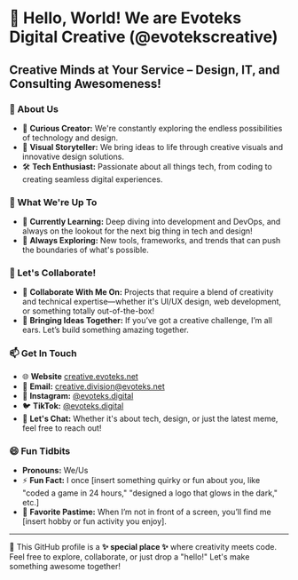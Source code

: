 # 👋 Hello, World! We are Evoteks Digital Creative (@evotekscreative)

## Creative Minds at Your Service – Design, IT, and Consulting Awesomeness! ##

### 🌟 About Us
- 🧠 **Curious Creator:** We're constantly exploring the endless possibilities of technology and design.
- 🎨 **Visual Storyteller:** We bring ideas to life through creative visuals and innovative design solutions.
- 🛠️ **Tech Enthusiast:** Passionate about all things tech, from coding to creating seamless digital experiences.

### 🚀 What We're Up To
- 🌱 **Currently Learning:** Deep diving into development and DevOps, and always on the lookout for the next big thing in tech and design!
- 🧐 **Always Exploring:** New tools, frameworks, and trends that can push the boundaries of what's possible.

### 🤝 Let's Collaborate!
- 💞️ **Collaborate With Me On:** Projects that require a blend of creativity and technical expertise—whether it's UI/UX design, web development, or something totally out-of-the-box!
- 🧩 **Bringing Ideas Together:** If you’ve got a creative challenge, I’m all ears. Let’s build something amazing together.

### 📫 Get In Touch
- 🌐 **Website** [creative.evoteks.net](https://creative.evoteks.net)
- 📧 **Email:** [creative.division@evoteks.net](mailto:creative.division@evoteks.net)
- 💼 **Instagram:** [@evoteks.digital](https://www.instagram.com/evoteks.digital)
- 🐦 **TikTok:** [@evoteks.digital](https://www.tiktok.com/@evoteks.digital)
- 💬 **Let's Chat:** Whether it's about tech, design, or just the latest meme, feel free to reach out!

### 😄 Fun Tidbits
- **Pronouns:** We/Us
- ⚡ **Fun Fact:** I once [insert something quirky or fun about you, like "coded a game in 24 hours," "designed a logo that glows in the dark," etc.]
- 🎉 **Favorite Pastime:** When I’m not in front of a screen, you’ll find me [insert hobby or fun activity you enjoy].

---

🌟 This GitHub profile is a **✨ special place ✨** where creativity meets code. Feel free to explore, collaborate, or just drop a "hello!" Let's make something awesome together!
